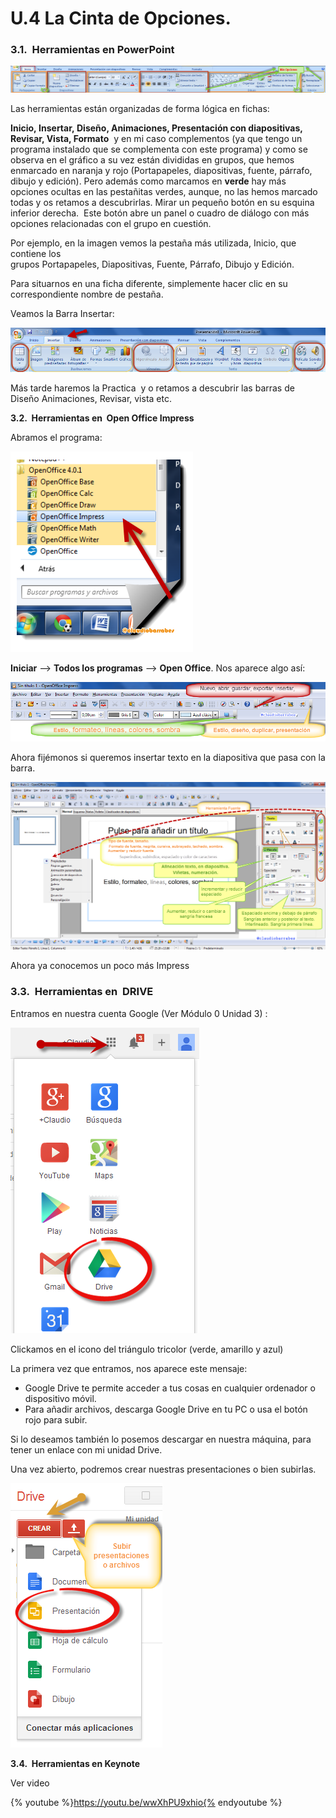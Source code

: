 # U.4 La Cinta de Opciones.

### 3.1.  Herramientas en PowerPoint

![Barra Inicio PowerPoint. C.Barrabés, montaje pantalla captura programa](img/barrainicio.png)
  
Las herramientas están organizadas de forma lógica en fichas:

**Inicio, Insertar, Diseño, Animaciones, Presentación con diapositivas, Revisar, Vista, Formato**  y en mi caso complementos (ya que tengo un programa instalado que se complementa con este programa) y como se observa en el gráfico a su vez están divididas en grupos, que hemos enmarcado en naranja y rojo (Portapapeles, diapositivas, fuente, párrafo, dibujo y edición). Pero además como marcamos en **verde** hay más opciones ocultas en las pestañitas verdes, aunque, no las hemos marcado todas y os retamos a descubrirlas. Mirar un pequeño botón en su esquina inferior derecha.  Este botón abre un panel o cuadro de diálogo con más opciones relacionadas con el grupo en cuestión.

Por ejemplo, en la imagen vemos la pestaña más utilizada, Inicio, que contiene los grupos Portapapeles, Diapositivas, Fuente, Párrafo, Dibujo y Edición.

Para situarnos en una ficha diferente, simplemente hacer clic en su correspondiente nombre de pestaña.

Veamos la Barra Insertar:


![Barra Insertat PowerPoint. C.Barrabés, montaje pantalla captura programa](img/barraInsertar.png)

Más tarde haremos la Practica  y o retamos a descubrir las barras de Diseño Animaciones, Revisar, vista etc.

**3.2.  Herramientas en  Open Office Impress**

Abramos el programa:  
  

![Abrir OpenOffice Impress. C.Barrabés, montaje pantalla captura programa](img/abrirOpenOficce.png)

**Iniciar** --\> **Todos los programas** --> **Open Office**. Nos aparece algo así:


![Barra Impress. C.Barrabés, montaje pantalla captura programa](img/barraopenoffice.png)

Ahora fijémonos si queremos insertar texto en la diapositiva que pasa con la barra.


![Barra de Herramientas Impress Texto. C.Barrabés, montaje pantalla captura programa](img/22-10-2013_10-40-45.png)


Ahora ya conocemos un poco más Impress

### 3.3.  Herramientas en  DRIVE

Entramos en nuestra cuenta Google (Ver Módulo 0 Unidad 3) :


![Entrar en Drive. C.Barrabés, montaje pantalla captura programa](img/entrardrive.png)

Clickamos en el icono del triángulo tricolor (verde, amarillo y azul)

La primera vez que entramos, nos aparece este mensaje:

*   Google Drive te permite acceder a tus cosas en cualquier ordenador o dispositivo móvil.
*   Para añadir archivos, descarga Google Drive en tu PC o usa el botón rojo para subir.

Si lo deseamos también lo posemos descargar en nuestra máquina, para tener un enlace con mi unidad Drive.

Una vez abierto, podremos crear nuestras presentaciones o bien subirlas.


![Drive subir archivos. C.Barrabés, montaje pantalla captura programa](img/drivepresentacion.png)



**3.4.  Herramientas en Keynote**

Ver video

{% youtube %}https://youtu.be/wwXhPU9xhio{% endyoutube %}


